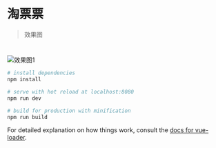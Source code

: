 # 淘票票

> 效果图
#
![效果图1](https://github.com/zengxianlin/dug-movie/blob/master/src/assets/1.gif)
``` bash
# install dependencies
npm install

# serve with hot reload at localhost:8080
npm run dev

# build for production with minification
npm run build
```

For detailed explanation on how things work, consult the [docs for vue-loader](http://vuejs.github.io/vue-loader).
